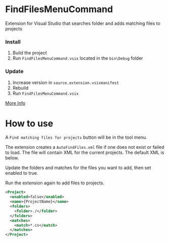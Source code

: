 # FindFilesMenuCommand
Extension for Visual Studio that searches folder and adds matching files to projects

### Install 

1. Build the project
2. Run `FindFilesMenuCommand.vsix` located in the `bin\Debug` folder

### Update

1. Increase version in `source.extension.vsixmanifest`
2. Rebuild 
3. Run `FindFilesMenuCommand.vsix`

[More Info](https://docs.microsoft.com/en-us/visualstudio/extensibility/how-to-update-a-visual-studio-extension?view=vs-2017)

# How to use

A `Find matching files for projects` button will be in the tool menu.

The extension creates a `AutoFindFiles.xml` file if one does not exist or failed to load. The file will contain XML for the current projects. The default XML is below. 

Update the folders and matches for the files you want to add, then set enabled to true.

Run the extension again to add files to projects.

```xml
<Project>
  <enabled>false</enabled>
  <name>{ProjectName}</name>
  <folders>
    <folder>./</folder>
  </folders>
  <matches>
    <match>*.cs</match>
  </matches>
</Project>
```